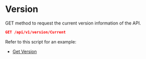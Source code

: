 [title]: # (Version)
[tags]: # (api)
[priority]: # (2)
# Version

GET method to request the current version information of the API.

```json
GET /api/v1/version/Current
```

Refer to this script for an example:

* [Get Version](../scripts/02a-get-version.ps1)
